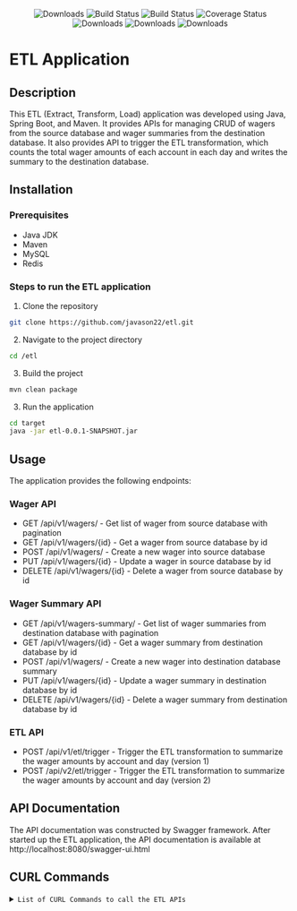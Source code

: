 <p align="center">
      <img src="https://img.shields.io/badge/Release-V0.0.1-green.svg" alt="Downloads">
      <img src="https://img.shields.io/badge/JDK-17+-green.svg" alt="Build Status">
  <img src="https://img.shields.io/badge/Springdoc%20Open%20API-2.2.0-blue.svg" alt="Build Status">
   <img src="https://img.shields.io/badge/Redisson-3.30.0-red.svg" alt="Coverage Status">
   <img src="https://img.shields.io/badge/Spring%20Boot-3.2.5-blue.svg" alt="Downloads">
   <img src="https://img.shields.io/badge/Author-Jason%20Wong-ff69b4.svg" alt="Downloads">
   <img src="https://img.shields.io/badge/Copyright%20-@javason22-%23ff3f59.svg" alt="Downloads">
 </a>
</p>  

# ETL Application

## Description

This ETL (Extract, Transform, Load) application was developed using Java, Spring Boot, and Maven. It provides APIs for managing CRUD of wagers from the source database and wager summaries from the destination database.
It also provides API to trigger the ETL transformation, which counts the total wager amounts of each account in each day and writes the summary to the destination database.

## Installation

### Prerequisites

- Java JDK
- Maven
- MySQL
- Redis

### Steps to run the ETL application

1. Clone the repository
```bash
git clone https://github.com/javason22/etl.git
```

2. Navigate to the project directory
```bash
cd /etl
```

3. Build the project
```bash
mvn clean package
```

3. Run the application
```bash
cd target
java -jar etl-0.0.1-SNAPSHOT.jar
```

## Usage
The application provides the following endpoints:  

### Wager API
- GET /api/v1/wagers/ - Get list of wager from source database with pagination
- GET /api/v1/wagers/{id} - Get a wager from source database by id
- POST /api/v1/wagers/ - Create a new wager into source database
- PUT /api/v1/wagers/{id} - Update a wager in source database by id
- DELETE /api/v1/wagers/{id} - Delete a wager from source database by id
### Wager Summary API
- GET /api/v1/wagers-summary/ - Get list of wager summaries from destination database with pagination
- GET /api/v1/wagers/{id} - Get a wager summary from destination database by id
- POST /api/v1/wagers/ - Create a new wager into destination database summary
- PUT /api/v1/wagers/{id} - Update a wager summary in destination database by id
- DELETE /api/v1/wagers/{id} - Delete a wager summary from destination database by id
### ETL API
- POST /api/v1/etl/trigger - Trigger the ETL transformation to summarize the wager amounts by account and day (version 1)
- POST /api/v2/etl/trigger - Trigger the ETL transformation to summarize the wager amounts by account and day (version 2)

## API Documentation
The API documentation was constructed by Swagger framework. After started up the ETL application, the API documentation is available at http://localhost:8080/swagger-ui.html

## CURL Commands
<details>
 <summary><code>List of CURL Commands to call the ETL APIs</code></summary>
### Wager APIs' CURL Commands
#### Create a new wager
```bash
curl -X POST "http://localhost:8080/api/v1/wagers/" -H "Content-Type: application/json" -d "{\"account\":\"account1\",\"amount\":100.0,\"timestamp\":\"2022-01-01T00:00:00\"}"
```
#### Get list of wagers
```bash
curl -X GET "http://localhost:8080/api/v1/wagers/" -H "accept: application/json"
```
#### Update a wager
```bash
curl -X PUT "http://localhost:8080/api/v1/wagers/{id}" -H "Content-Type: application/json" -d "{\"account\":\"account1\",\"amount\":200.0,\"timestamp\":\"2022-01-01T00:00:00\"}"
```
#### Delete a wager
```bash
curl -X DELETE "http://localhost:8080/api/v1/wagers/{id}" -H "accept: */*"
```
### Wager Summary APIs' CURL Commands
#### Get list of wager summaries
```bash
curl -X GET "http://localhost:8080/api/v1/wagers-summary/" -H "accept: application/json"
```
#### Create a new wager summary
```bash
curl -X POST "http://localhost:8080/api/v1/wagers-summary/" -H "Content-Type: application/json" -d "{\"account\":\"account1\",\"amount\":100.0,\"date\":\"2022-01-01\"}"
```
#### Update a wager summary
```bash
curl -X PUT "http://localhost:8080/api/v1/wagers-summary/1" -H "Content-Type: application/json" -d "{\"account\":\"account1\",\"amount\":200.0,\"date\":\"2022-01-01\"}"
```
#### Delete a wager summary
```bash
curl -X DELETE "http://localhost:8080/api/v1/wagers-summary/1" -H "accept: */*"
```
### ETL APIs' CURL Commands
#### Trigger ETL transformation (Version 1)
```bash
curl -X POST "http://localhost:8080/api/v1/etl/trigger" -H "accept: */*"
```
#### Trigger ETL transformation (Version 2)
```bash
curl -X POST "http://localhost:8080/api/v2/etl/trigger" -H "accept: */*"
```
</details>
